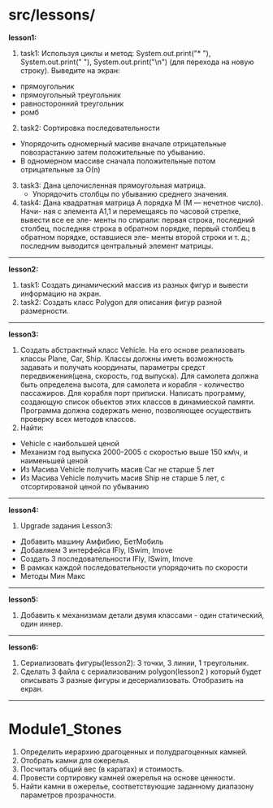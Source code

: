 # src/lessons/
**lesson1:**
1. task1: Используя циклы и метод:
System.out.print("* "), System.out.print("  "),
System.out.print("\n")
(для перехода на новую строку).
Выведите на экран:
  - прямоугольник
  - прямоугольный треугольник
  - равносторонний треугольник
  - ромб
2. task2: Сортировка последовательности
  - Упорядочить одномерный масиве вначале отрицательные повозрастанию
   затем положительные по убыванию.
  - В одномерном массиве сначала положительные потом отрицательные за О(n)
3. task3: Дана целочисленная прямоугольная матрица.
   - Упорядочить столбцы по убыванию среднего значения.
4. task4: Дана квадратная матрица A порядка M (M — нечетное число). Начи-
ная с элемента A1,1 и перемещаясь по часовой стрелке, вывести все ее эле-
менты по спирали: первая строка, последний столбец, последняя строка в
обратном  порядке,  первый  столбец  в  обратном  порядке,  оставшиеся  эле-
менты второй строки и т. д.; последним выводится центральный элемент матрицы.

---

**lesson2:**
1. task1: Cоздать динамический массив из разных фигур и вывести информацию на экран.
2. task2: Cоздать класс Polygon для описания фигур разной размерности.

---

**lesson3:**
1. Создать абстрактный класс Vehicle. На его основе реализовать классы Plane, Car, Ship.
Классы должны иметь возможность задавать и получать координаты, параметры средст передвижения(цена, скорость, год выпуска).
Для самолета должна быть определена высота, для самолета и корабля - количество пассажиров.
Для корабля порт приписки.
Написать программу, создающую список обьектов этих классов в динамиеской памяти.
Программа должна содержать меню, позволяющее осуществить проверку всех методов классов.
2. Найти:
  - Vehicle с наибольшей ценой
  - Механизм год выпуска 2000-2005 с  скоростью выше 150 км\ч, и наименьшей ценой
  - Из Масива Vehicle получить масив Car не старше 5 лет
  - Из Масива Vehicle получить масив Ship не старше 5 лет, с  отсортированой ценой по убыванию

---

**lesson4:**
1. Upgrade задания Lesson3:
  - Добавить машину Амфибию, БетМобиль
  - Добавляем 3 интерфейса IFly, ISwim, Imove
  - Создать 3 последовательности  IFly, ISwim, Imove
  - В рамках каждой последовательности упорядочить по скорости
  - Методы Мин Макс

---

**lesson5:**
1. Добавить к механизмам детали двумя классами -
   один статический, один иннер.
   
---
   
**lesson6:**
1. Сериализовать фигуры(lesson2): 3 точки, 3 линии, 1 треугольник.
2. Сделать 3 файла с сериализованим polygon(lesson2 ) который будет описывать 3 разные фигуры и десериализовать. Отобразить на екран.

---

# Module1_Stones
1. Определить иерархию драгоценных и полудрагоценных камней.
2. Отобрать камни для ожерелья.
3. Посчитать общий вес (в каратах) и стоимость. 
4. Провести сортировку камней ожерелья на основе ценности. 
5. Найти камни в ожерелье, соответствующие заданному диапазону параметров прозрачности.



                           

